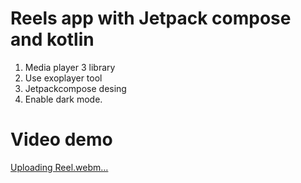 # Reels app with Jetpack compose and kotlin
1. Media player 3 library
2. Use exoplayer tool
3. Jetpackcompose desing
4. Enable dark mode.

# Video demo

[Uploading Reel.webm…]()
